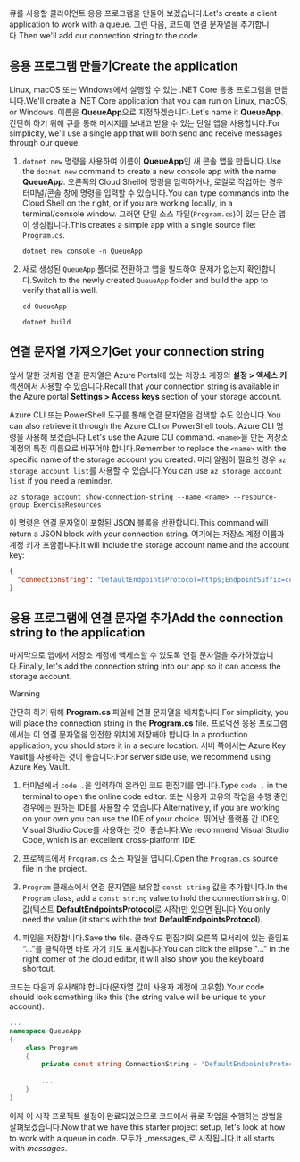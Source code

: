 <span data-ttu-id="8d032-101">큐를 사용할 클라이언트 응용 프로그램을 만들어 보겠습니다.</span><span class="sxs-lookup"><span data-stu-id="8d032-101">Let's create a client application to work with a queue.</span></span> <span data-ttu-id="8d032-102">그런 다음, 코드에 연결 문자열을 추가합니다.</span><span class="sxs-lookup"><span data-stu-id="8d032-102">Then we'll add our connection string to the code.</span></span>

## <a name="create-the-application"></a><span data-ttu-id="8d032-103">응용 프로그램 만들기</span><span class="sxs-lookup"><span data-stu-id="8d032-103">Create the application</span></span>

<span data-ttu-id="8d032-104">Linux, macOS 또는 Windows에서 실행할 수 있는 .NET Core 응용 프로그램을 만듭니다.</span><span class="sxs-lookup"><span data-stu-id="8d032-104">We'll create a .NET Core application that you can run on Linux, macOS, or Windows.</span></span> <span data-ttu-id="8d032-105">이름을 **QueueApp**으로 지정하겠습니다.</span><span class="sxs-lookup"><span data-stu-id="8d032-105">Let's name it **QueueApp**.</span></span> <span data-ttu-id="8d032-106">간단히 하기 위해 큐를 통해 메시지를 보내고 받을 수 있는 단일 앱을 사용합니다.</span><span class="sxs-lookup"><span data-stu-id="8d032-106">For simplicity, we'll use a single app that will both send and receive messages through our queue.</span></span>

1. <span data-ttu-id="8d032-107">`dotnet new` 명령을 사용하여 이름이 **QueueApp**인 새 콘솔 앱을 만듭니다.</span><span class="sxs-lookup"><span data-stu-id="8d032-107">Use the `dotnet new` command to create a new console app with the name **QueueApp**.</span></span> <span data-ttu-id="8d032-108">오른쪽의 Cloud Shell에 명령을 입력하거나, 로컬로 작업하는 경우 터미널/콘솔 창에 명령을 입력할 수 있습니다.</span><span class="sxs-lookup"><span data-stu-id="8d032-108">You can type commands into the Cloud Shell on the right, or if you are working locally, in a terminal/console window.</span></span> <span data-ttu-id="8d032-109">그러면 단일 소스 파일(`Program.cs`)이 있는 단순 앱이 생성됩니다.</span><span class="sxs-lookup"><span data-stu-id="8d032-109">This creates a simple app with a single source file: `Program.cs`.</span></span>

    ```azurecli
    dotnet new console -n QueueApp
    ```

1. <span data-ttu-id="8d032-110">새로 생성된 `QueueApp` 폴더로 전환하고 앱을 빌드하여 문제가 없는지 확인합니다.</span><span class="sxs-lookup"><span data-stu-id="8d032-110">Switch to the newly created `QueueApp` folder and build the app to verify that all is well.</span></span>

    ```azurecli
    cd QueueApp
    ```

    ```azurecli
    dotnet build
    ```

## <a name="get-your-connection-string"></a><span data-ttu-id="8d032-111">연결 문자열 가져오기</span><span class="sxs-lookup"><span data-stu-id="8d032-111">Get your connection string</span></span>

<span data-ttu-id="8d032-112">앞서 말한 것처럼 연결 문자열은 Azure Portal에 있는 저장소 계정의 **설정 > 액세스 키** 섹션에서 사용할 수 있습니다.</span><span class="sxs-lookup"><span data-stu-id="8d032-112">Recall that your connection string is available in the Azure portal **Settings > Access keys** section of your storage account.</span></span>

<span data-ttu-id="8d032-113">Azure CLI 또는 PowerShell 도구를 통해 연결 문자열을 검색할 수도 있습니다.</span><span class="sxs-lookup"><span data-stu-id="8d032-113">You can also retrieve it through the Azure CLI or PowerShell tools.</span></span> <span data-ttu-id="8d032-114">Azure CLI 명령을 사용해 보겠습니다.</span><span class="sxs-lookup"><span data-stu-id="8d032-114">Let's use the Azure CLI command.</span></span> <span data-ttu-id="8d032-115">`<name>`을 만든 저장소 계정의 특정 이름으로 바꾸어야 합니다.</span><span class="sxs-lookup"><span data-stu-id="8d032-115">Remember to replace the `<name>` with the specific name of the storage account you created.</span></span> <span data-ttu-id="8d032-116">미리 알림이 필요한 경우 `az storage account list`를 사용할 수 있습니다.</span><span class="sxs-lookup"><span data-stu-id="8d032-116">You can use `az storage account list` if you need a reminder.</span></span>

```azurecli
az storage account show-connection-string --name <name> --resource-group ExerciseResources
```

<span data-ttu-id="8d032-117">이 명령은 연결 문자열이 포함된 JSON 블록을 반환합니다.</span><span class="sxs-lookup"><span data-stu-id="8d032-117">This command will return a JSON block with your connection string.</span></span> <span data-ttu-id="8d032-118">여기에는 저장소 계정 이름과 계정 키가 포함됩니다.</span><span class="sxs-lookup"><span data-stu-id="8d032-118">It will include the storage account name and the account key:</span></span>

```json
{
  "connectionString": "DefaultEndpointsProtocol=https;EndpointSuffix=core.windows.net;AccountName=<name>;AccountKey=vyw6aKz2PtSAgQ4ljJQgJFgxbCETdXt39ZyYQ5fLqoBJj/gT+43TbrhoVco7Rqj/AAJVlvFORRfnYqGHiX9QcQ=="
}
```

## <a name="add-the-connection-string-to-the-application"></a><span data-ttu-id="8d032-119">응용 프로그램에 연결 문자열 추가</span><span class="sxs-lookup"><span data-stu-id="8d032-119">Add the connection string to the application</span></span>

<span data-ttu-id="8d032-120">마지막으로 앱에서 저장소 계정에 액세스할 수 있도록 연결 문자열을 추가하겠습니다.</span><span class="sxs-lookup"><span data-stu-id="8d032-120">Finally, let's add the connection string into our app so it can access the storage account.</span></span>

> [!WARNING]
> <span data-ttu-id="8d032-121">간단히 하기 위해 **Program.cs** 파일에 연결 문자열을 배치합니다.</span><span class="sxs-lookup"><span data-stu-id="8d032-121">For simplicity, you will place the connection string in the **Program.cs** file.</span></span> <span data-ttu-id="8d032-122">프로덕션 응용 프로그램에서는 이 연결 문자열을 안전한 위치에 저장해야 합니다.</span><span class="sxs-lookup"><span data-stu-id="8d032-122">In a production application, you should store it in a secure location.</span></span> <span data-ttu-id="8d032-123">서버 쪽에서는 Azure Key Vault를 사용하는 것이 좋습니다.</span><span class="sxs-lookup"><span data-stu-id="8d032-123">For server side use, we recommend using Azure Key Vault.</span></span>

1. <span data-ttu-id="8d032-124">터미널에서 `code .`을 입력하여 온라인 코드 편집기를 엽니다.</span><span class="sxs-lookup"><span data-stu-id="8d032-124">Type `code .` in the terminal to open the online code editor.</span></span> <span data-ttu-id="8d032-125">또는 사용자 고유의 작업을 수행 중인 경우에는 원하는 IDE를 사용할 수 있습니다.</span><span class="sxs-lookup"><span data-stu-id="8d032-125">Alternatively, if you are working on your own you can use the IDE of your choice.</span></span> <span data-ttu-id="8d032-126">뛰어난 플랫폼 간 IDE인 Visual Studio Code를 사용하는 것이 좋습니다.</span><span class="sxs-lookup"><span data-stu-id="8d032-126">We recommend Visual Studio Code, which is an excellent cross-platform IDE.</span></span>

1. <span data-ttu-id="8d032-127">프로젝트에서 `Program.cs` 소스 파일을 엽니다.</span><span class="sxs-lookup"><span data-stu-id="8d032-127">Open the `Program.cs` source file in the project.</span></span>

1. <span data-ttu-id="8d032-128">`Program` 클래스에서 연결 문자열을 보유할 `const string` 값을 추가합니다.</span><span class="sxs-lookup"><span data-stu-id="8d032-128">In the `Program` class, add a `const string` value to hold the connection string.</span></span> <span data-ttu-id="8d032-129">이 값(텍스트 **DefaultEndpointsProtocol**로 시작)만 있으면 됩니다.</span><span class="sxs-lookup"><span data-stu-id="8d032-129">You only need the value (it starts with the text **DefaultEndpointsProtocol**).</span></span>

1. <span data-ttu-id="8d032-130">파일을 저장합니다.</span><span class="sxs-lookup"><span data-stu-id="8d032-130">Save the file.</span></span> <span data-ttu-id="8d032-131">클라우드 편집기의 오른쪽 모서리에 있는 줄임표 “...”를 클릭하면 바로 가기 키도 표시됩니다.</span><span class="sxs-lookup"><span data-stu-id="8d032-131">You can click the ellipse "..." in the right corner of the cloud editor, it will also show you the keyboard shortcut.</span></span>

<span data-ttu-id="8d032-132">코드는 다음과 유사해야 합니다(문자열 값이 사용자 계정에 고유함).</span><span class="sxs-lookup"><span data-stu-id="8d032-132">Your code should look something like this (the string value will be unique to your account).</span></span>

```csharp
...
namespace QueueApp
{
    class Program
    {
        private const string ConnectionString = "DefaultEndpointsProtocol=https; ...";
        
        ...
    }
}
```

<span data-ttu-id="8d032-133">이제 이 시작 프로젝트 설정이 완료되었으므로 코드에서 큐로 작업을 수행하는 방법을 살펴보겠습니다.</span><span class="sxs-lookup"><span data-stu-id="8d032-133">Now that we have this starter project setup, let's look at how to work with a queue in code.</span></span> <span data-ttu-id="8d032-134">모두가 _messages_로 시작됩니다.</span><span class="sxs-lookup"><span data-stu-id="8d032-134">It all starts with _messages_.</span></span>
